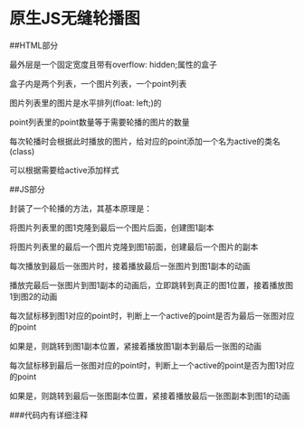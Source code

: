 # 原生JS无缝轮播图
##HTML部分

最外层是一个固定宽度且带有overflow: hidden;属性的盒子

盒子内是两个列表，一个图片列表，一个point列表

图片列表里的图片是水平排列(float: left;)的

point列表里的point数量等于需要轮播的图片的数量

每次轮播时会根据此时播放的图片，给对应的point添加一个名为active的类名(class)

可以根据需要给active添加样式


##JS部分

封装了一个轮播的方法，其基本原理是：

将图片列表里的图1克隆到最后一个图片后面，创建图1副本

将图片列表里的最后一个图片克隆到图1前面，创建最后一个图片的副本

每次播放到最后一张图片时，接着播放最后一张图片到图1副本的动画

播放完最后一张图片到图1副本的动画后，立即跳转到真正的图1位置，接着播放图1到图2的动画

每次鼠标移到图1对应的point时，判断上一个active的point是否为最后一张图对应的point

如果是，则跳转到图1副本位置，紧接着播放图1副本到最后一张图的动画

每次鼠标移到最后一张图对应的point时，判断上一个active的point是否为图1对应的point

如果是，则跳转到最后一张图副本位置，紧接着播放最后一张图副本到图1的动画

###代码内有详细注释  


